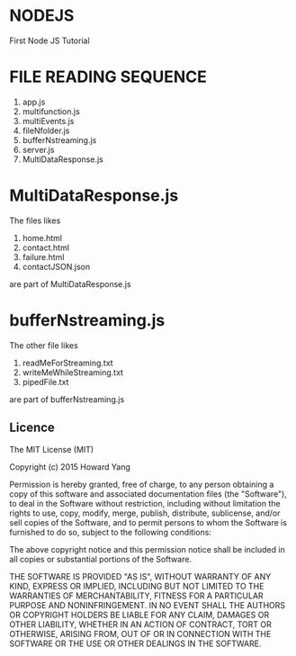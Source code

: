 # NODEJS
First Node JS Tutorial

# FILE READING SEQUENCE
1. app.js
2. multifunction.js
3. multiEvents.js
4. fileNfolder.js
5. bufferNstreaming.js
6. server.js
7. MultiDataResponse.js

# MultiDataResponse.js
The files likes 
1. home.html
2. contact.html
3. failure.html
4. contactJSON.json

are part of MultiDataResponse.js

# bufferNstreaming.js
The other file likes 
1. readMeForStreaming.txt
2. writeMeWhileStreaming.txt
3. pipedFile.txt

are part of bufferNstreaming.js

## Licence
The MIT License (MIT)

Copyright (c) 2015 Howard Yang

Permission is hereby granted, free of charge, to any person obtaining a copy
of this software and associated documentation files (the "Software"), to deal
in the Software without restriction, including without limitation the rights
to use, copy, modify, merge, publish, distribute, sublicense, and/or sell
copies of the Software, and to permit persons to whom the Software is
furnished to do so, subject to the following conditions:

The above copyright notice and this permission notice shall be included in all
copies or substantial portions of the Software.

THE SOFTWARE IS PROVIDED "AS IS", WITHOUT WARRANTY OF ANY KIND, EXPRESS OR
IMPLIED, INCLUDING BUT NOT LIMITED TO THE WARRANTIES OF MERCHANTABILITY,
FITNESS FOR A PARTICULAR PURPOSE AND NONINFRINGEMENT. IN NO EVENT SHALL THE
AUTHORS OR COPYRIGHT HOLDERS BE LIABLE FOR ANY CLAIM, DAMAGES OR OTHER
LIABILITY, WHETHER IN AN ACTION OF CONTRACT, TORT OR OTHERWISE, ARISING FROM,
OUT OF OR IN CONNECTION WITH THE SOFTWARE OR THE USE OR OTHER DEALINGS IN THE
SOFTWARE.
